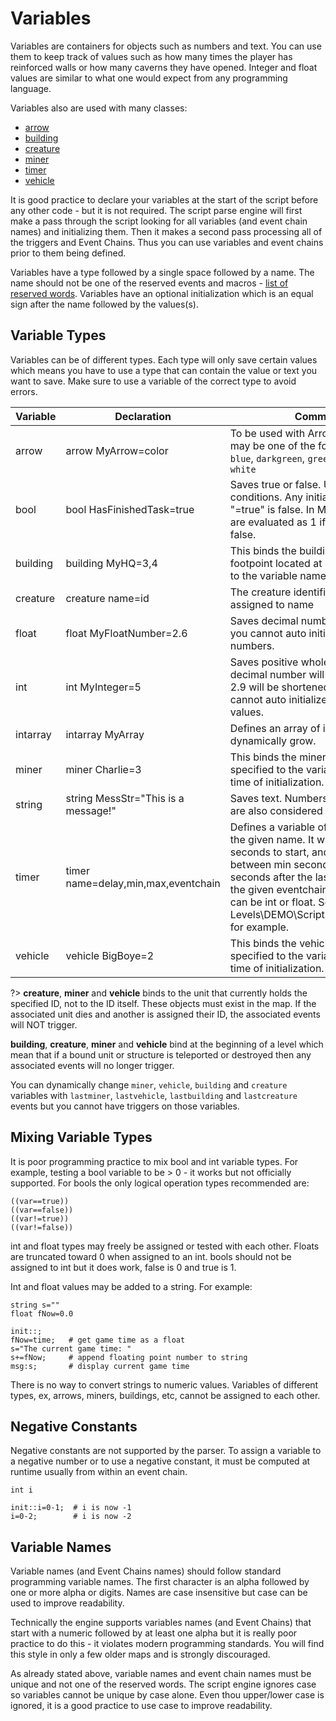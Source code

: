 # Variables

Variables are containers for objects such as numbers and text. You can use them to keep track of values such as how many times the player has reinforced walls or how many caverns they have opened. Integer and float values are similar to what one would expect from any programming language.

Variables also are used with many classes:

- [arrow](_pages/ClassesArrow)
- [building](_pages/ClassesBuildings)
- [creature](_pages/classesCreatures)
- [miner](_pages/ClassesMiners)
- [timer](_pages/ClassesTimer)
- [vehicle](_pages/ClassesVehicles)

It is good practice to declare your variables at the start of the script before any other code - but it is not required. The script parse engine will first make a pass through the script looking for all variables (and event chain names) and initializing them. Then it makes a second pass processing all of the triggers and Event Chains. Thus you can use variables and event chains prior to them being defined.

Variables have a type followed by a single space followed by a name. The name should not be one of the reserved events and macros - [list of reserved words](_pages/ReservedWords). Variables have an optional initialization which is an equal sign after the name followed by the values(s).


## Variable Types

Variables can be of different types. Each type will only save certain values which means you have to use a type that can contain the value or text you want to save. Make sure to use a variable of the correct type to avoid errors.

|Variable|Declaration|Comment|
|----|----|----|
|arrow|arrow MyArrow=color|To be used with Arrow Events. Color may  be one of the following: `black`, `blue`, `darkgreen`, `green`, `red`, `yellow`, `white`|
|bool|bool HasFinishedTask=true|Saves true or false. Usable in conditions. Any initialization except "=true" is false. In Math events they are evaluated as 1 if true and 0 if false.|
|building|building MyHQ=3,4|This binds the building with a footpoint located at row 3, column 4 to the variable name.|
|creature|creature name=id|The creature identified by id is assigned to name|ex: creature PetMonster=5   Id's are from the creature section, the ID= field.|
|float|float MyFloatNumber=2.6|Saves decimal numbers. Like integer, you cannot auto initialized negative numbers.|
|int|int MyInteger=5|Saves positive whole numbers. Any decimal number will be truncated - 2.9 will be shortened to just 2. You cannot auto initialized negative values.|
|intarray|intarray MyArray|Defines an array of integers that will dynamically grow.|
|miner|miner Charlie=3|This binds the miner with the ID specified to the variable name at the time of initialization.*|
|string|string MessStr="This is a message!"|Saves text. Numbers saved to strings are also considered text.
|timer|timer name=delay,min,max,eventchain|Defines a variable of type timer with the given name. It will wait delay seconds to start, and will fire between min seconds and max seconds after the last firing, calling the given eventchain. Timer values can be int or float. See Levels\DEMO\Scripts\demotimers.dat for example.|
|vehicle|vehicle BigBoye=2|This binds the vehicle with the ID specified to the variable name at the time of initialization.*|


?> **creature**, **miner** and **vehicle** binds to the unit that currently holds the specified ID, not to the ID itself. These objects must exist in the map. If the associated unit dies and another is assigned their ID, the associated events will NOT trigger.

**building**, **creature**, **miner** and **vehicle** bind at the beginning of a level which mean that if a bound unit or structure is teleported or destroyed then any associated events will no longer trigger.

You can dynamically change `miner`, `vehicle`, `building` and `creature` variables with `lastminer`, `lastvehicle`, `lastbuilding` and `lastcreature` events but you cannot have triggers on those variables.

## Mixing Variable Types

It is poor programming practice to mix bool and int variable types. For example, testing a bool variable to be > 0 - it works but not officially supported.  For bools the only logical operation types recommended are:
```mms
((var==true))
((var==false))
((var!=true))
((var!=false))
```
int and float types may freely be assigned or tested with each other. Floats are truncated toward 0 when assigned to an int. bools should not be assigned to int but it does work, false is 0 and true is 1.

Int and float values may be added to a string. For example:

```mms
string s=""
float fNow=0.0

init::;
fNow=time;   # get game time as a float
s="The current game time: "
s+=fNow;     # append floating point number to string
msg:s;       # display current game time
```
There is no way to convert strings to numeric values.
Variables of different types, ex, arrows, miners, buildings, etc, cannot be assigned to each other.

## Negative Constants

Negative constants are not supported by the parser. To assign a variable to a negative number or to use a negative constant, it must be computed at runtime usually from within an event chain.

```mms
int i

init::i=0-1;  # i is now -1
i=0-2;        # i is now -2
```

## Variable Names

Variable names (and Event Chains names) should follow standard programming variable names. The first character is an alpha followed by one or more alpha or digits. Names are case insensitive but case can be used to improve readability.

Technically the engine supports variables names (and Event Chains) that start with a numeric followed by at least one alpha but it is really poor practice to do this - it violates modern programming standards. You will find this style in only a few older maps and is strongly discouraged.

As already stated above, variable names and event chain names must be unique and not one of the reserved words.  The script engine ignores case so variables cannot be unique by case alone. Even thou upper/lower case is ignored, it is a good practice to use case to improve readability.


